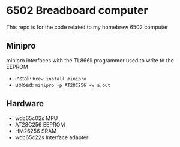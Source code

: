 # 6502 Breadboard computer

This repo is for the code related to my homebrew 6502 computer

## Minipro

minipro interfaces with the TL866ii programmer used to write to the EEPROM

- install: `brew install minipro`
- upload: `minipro -p AT28C256 -w a.out`

## Hardware

- wdc65c02s MPU
- AT28C256 EEPROM
- HM26256 SRAM
- wdc65c22s Interface adapter
